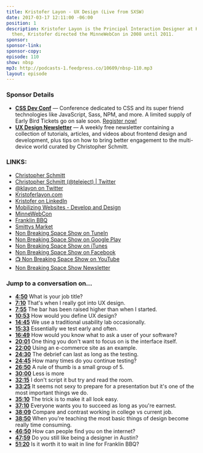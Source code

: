 ```yaml
---
title: Kristofer Layon - UX Design (Live from SXSW)
date: 2017-03-17 12:11:00 -06:00
position: 1
description: Kristofer Layon is the Principal Interaction Designer at Honeywell.  Before
  then, Kristofer directed the MinneWebCon in 2008 until 2011.
sponsor: 
sponsor-link: 
sponsor-copy: 
episode: 110
show: nbsp
mp3: http://podcasts-1.feedpress.co/10609/nbsp-110.mp3
layout: episode
---
```


### Sponsor Details

*  **[CSS Dev Conf](http://CSSDevConf.com/?utm_source=nbsptv108&utm_medium=podcast&utm_campaign=cssdevconf2017)** — Conference dedicated to CSS and its super friend technologies like JavaScript, Sass, NPM, and more. A limited supply of Early Bird Tickets go on sale soon. [Register now!](http://CSSDevConf.com/?utm_source=nbsptv110&utm_medium=podcast&utm_campaign=cssdevconf2017)
* **[UX Design Newsletter](http://uxdesignnewsletter.com/?utm_source=nbsptv110&utm_medium=podcast&utm_campaign=uxdesignnewsletter)** — A weekly free newsletter containing a collection of tutorials, articles, and videos about frontend design and development, plus tips on how to bring better engagement to the multi-device world curated by Christopher Schmitt.

### LINKS:

* [Christopher Schmitt](http://Christopher.org)
* [Christopher Schmitt (@teleject) | Twitter](https://twitter.com/teleject)
* [@klayon on Twitter](https://twitter.com/klayon)
* [Kristoferlayon.com](https://kristoferlayon.com)
* [Kristofer on LinkedIn](https://www.linkedin.com/in/layon/)
* [Mobilizing Websites - Develop and Design](http://www.mobilizingwebsites.net)
* [MinneWebCon](http://minnewebcon.org/)
* [Franklin BBQ](https://franklinbarbecue.com)
* [Smittys Market](http://smittysmarket.com)
* [Non Breaking Space Show on TuneIn](http://tunein.com/radio/Non-Breaking-Space-Show-p885155/)
* [Non Breaking Space Show on Google Play](https://playmusic.app.goo.gl/?ibi=com.google.PlayMusic&isi=691797987&ius=googleplaymusic&link=https://play.google.com/music/m/Iw5ik6iwalo5vmda5rqyrotdney?t%3DNon_Breaking_Space_Show%26pcampaignid%3DMKT-na-all-co-pr-mu-pod-16)
* [Non Breaking Space Show on iTunes](https://itunes.apple.com/ca/podcast/non-breaking-space-show/id507162981?mt=2&ign-mpt=uo%3D4)
* [Non Breaking Space Show on Facebook](https://www.facebook.com/nbsptv)
* [📺 Non Breaking Space Show on YouTube](https://www.youtube.com/channel/UC--mqA75V3CM8hxId0l7e_g?sub_confirmation=1)
* [Non Breaking Space Show Newsletter](http://newsletter.nonbreakingspace.tv/)


### Jump to a conversation on...

* **[4:50](#t=4:50)** What is your job title?
* **[7:10](#t=7:10)** That's when I really got into UX design.
* **[7:55](#t=7:55)** The bar has been raised higher than when I started.
* **[10:53](#t=10:53)** How would you define UX design?
* **[14:45](#t=14:45)** We use a traditional usability lab occasionally.
* **[15:33](#t=15:33)** Essentially we test early and often.
* **[16:49](#t=16:49)** How would you know what to ask a user of your software?
* **[20:01](#t=20:01)** One thing you don't want to focus on is the interface itself.
* **[22:00](#t=22:00)** Using an e-commerce site as an example.
* **[24:30](#t=24:30)** The debrief can last as long as the testing.
* **[24:45](#t=24:45)** How many times do you continue testing?
* **[26:50](#t=26:50)** A rule of thumb is a small group of 5.
* **[30:00](#t=30:00)** Less is more
* **[32:15](#t=32:15)** I don't script it but try and read the room.
* **[33:25](#t=33:25)** It seems not sexy to prepare for a presentation but it's one of the most important things we do.
* **[35:10](#t=35:10)** The trick is to make it all look easy.
* **[37:10](#t=37:10)** Everyone wants you to succeed as long as you're earnest.
* **[38:09](#t=38:09)** Compare and contrast working in college vs current job.
* **[38:50](#t=38:50)** When you're teaching the most basic things of design become really time consuming.
* **[46:50](#t=46:50)** How can people find you on the internet?
* **[47:59](#t=47:59)** Do you still like being a designer in Austin?
* **[51:20](#t=51:20)** Is it worth it to wait in line for Franklin BBQ?
